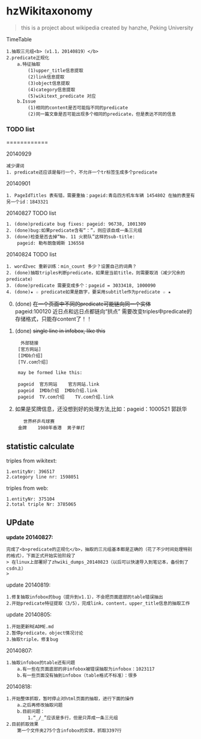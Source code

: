 

hzWikitaxonomy
==============
>this is a project about wikipedia
>created by hanzhe, Peking University

TimeTable

    1.抽取三元组<b>（v1.1，20140819）</b>
    2.predicate正规化
        a.特征抽取
            (1)upper_title信息提取
            (2)link信息提取
            (3)object信息提取
            (4)category信息提取
            (5)wikitext_predicate 对应
        b.Issue
            (1)相同的content是否可能指不同的predicate
            (2)同一篇文章是否可能出现多个相同的predicate，但是表达不同的信息


### TODO list


============

20140929

    减少谓词
    1. predicate还应该是每行一个，不允许一个tr标签生成多个predicate
20140901 

    1. PageIdTitles 表有错，需要重抽：pageid:青岛四方机车车辆 1454802 在抽的表里有另一个id：1843321

    
20140827 TODO list

    1. (done)predicate bug fixes: pageid: 96738, 1001309
    2. (done)bug:如果predicate含有“：”，则应该自成一条三元组
    3. (done)检查是否去掉“No. 11 火箭队”这样的sub-title:
        pageid: 勒布朗詹姆斯 136558


20140824 TODO list
    
    1. word2vec 重新训练：min_count 多少？设置自己的词典？
    2. (done)抽取triples判断predicate，如果是当前title，则需要取消（减少冗余的predicate）
    3. (done)predicate 需要变成多个：pageid = 3033418, 1000090
    4. (done)★ ☆ predicate如果是数字，要采用subtitle作为predicate ☆ ★ 

0. (done) <del>在一个页面中不同的predicate可能链向同一个实体</del> <br />
        pageid:100120 近日点和远日点都链向“拱点”
        需要改变triples中predicate的存储格式，只能存content了！！

1. (done) <del>single line in infobox, like this </del>

         外部链接
        [官方网站]
        [IMDb介绍]
        [TV.com介绍]
        
        may be formed like this:
        
        pageid	官方网站	官方网站.link
        pageid  IMDb介绍	IMDb介绍.link
        pageid	TV.com介绍	TV.com介绍.link

2. 如果是奖牌信息，还没想到好的处理方法,比如：pageid：1000521 郭跃华

          世界杯乒乓球赛
        金牌    1980年香港  男子单打

## statistic calculate

triples from wikitext:

    1.entityNr: 396517
    2.category line nr: 1598051

triples from web:

    1.entityNr: 375104
    2.total triple Nr: 3785065


## UPdate

<b>update 20140827:</b>

    完成了<b>predicate的正规化</b>，抽取的三元组基本都是正确的（花了不少时间处理特别的格式），下面正式开始实验阶段了
    > 在linux上部署好了zhwiki_dumps_20140823（以后可以快速导入到笔记本，备份到了csdn上）
    > 

update 20140819:

    1.修复抽取infobox的bug（提升到v1.1），不会把页面底部的table错误抽出
    2.开始predicate特征提取（3/5），完成link，content，upper_title信息的抽取工作

update 20140805:

    1.开始更新README.md
    2.暂停predicate，object情况讨论
    3.抽取triple，修复bug

20140807:

    1.抽取infobox的table还有问题
        a.有一些在页面底部的非infobox被错误抽取为infobox：1023117
        b.有一些页面没有抽到infobox（table格式不标准）：很多

20140818:

    1.开始整体抓取，暂时停止对html页面的抽取，进行下面的操作
        a.之后再修改抽取问题
        b.目前问题：
            1.“_/_”应该是多行，但是只弄成一条三元组
    2.目前抓取效果
        第一个文件夹275个含infobox的实体，抓取3397行
